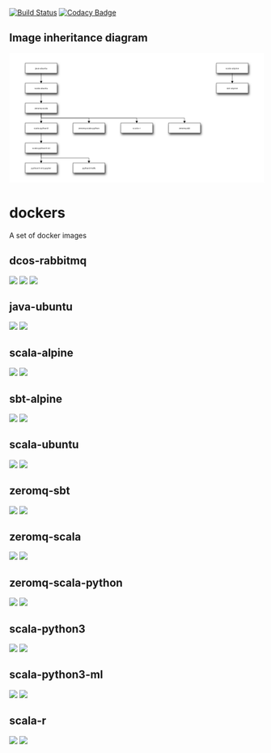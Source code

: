[![Build Status](https://travis-ci.org/deepcortex/dockers.svg?branch=master)](https://travis-ci.org/deepcortex/dockers)
[![Codacy Badge](https://api.codacy.com/project/badge/Grade/4e7b52b9b6ae4ae9be6c5eb6c6a0db76)](https://www.codacy.com/app/ssemichev_2/dockers?utm_source=github.com&amp;utm_medium=referral&amp;utm_content=deepcortex/dockers&amp;utm_campaign=Badge_Grade)

## Image inheritance diagram

[![Image inheritance diagram](internal/inherit-diagram.png)](http://interactive.blockdiag.com/?compression=deflate&src=eJyFjk0OwiAQhfc9xVyAlRuTRq9ihpZaKmUqHUys8e5Cg4Gk_iy_9z4eIw01l1bjGR4VADmtLCNrsnCAiRw71FyHplUdesOnjizPelGh3sd8wBsKL71lD-IIc4PmzbEuOfaLcjRexRrnHs2krVrfS04U29LO69Ode7K7T0LJyfu-434tSM7npQ83F4jRbKSQRS-TGHwA5f6ZfdvNdfV8AfwShrs)

# dockers
A set of docker images

## dcos-rabbitmq
[![](https://images.microbadger.com/badges/image/deepcortex/dcos-rabbitmq.svg)](https://microbadger.com/images/deepcortex/dcos-rabbitmq "Get your own image badge on microbadger.com")
[![](https://images.microbadger.com/badges/version/deepcortex/dcos-rabbitmq.svg)](https://microbadger.com/images/deepcortex/dcos-rabbitmq "Get your own version badge on microbadger.com")
[![](https://images.microbadger.com/badges/commit/deepcortex/dcos-rabbitmq.svg)](https://microbadger.com/images/deepcortex/dcos-rabbitmq "Get your own commit badge on microbadger.com")

## java-ubuntu
[![](https://images.microbadger.com/badges/image/deepcortex/java-ubuntu.svg)](https://microbadger.com/images/deepcortex/java-ubuntu "Get your own image badge on microbadger.com")
[![](https://images.microbadger.com/badges/commit/deepcortex/java-ubuntu.svg)](https://microbadger.com/images/deepcortex/java-ubuntu "Get your own commit badge on microbadger.com")

## scala-alpine
[![](https://images.microbadger.com/badges/image/deepcortex/scala-alpine.svg)](https://microbadger.com/images/deepcortex/scala-alpine "Get your own image badge on microbadger.com")
[![](https://images.microbadger.com/badges/commit/deepcortex/scala-alpine.svg)](https://microbadger.com/images/deepcortex/scala-alpine "Get your own commit badge on microbadger.com")

## sbt-alpine
[![](https://images.microbadger.com/badges/image/deepcortex/sbt-alpine.svg)](https://microbadger.com/images/deepcortex/sbt-alpine "Get your own image badge on microbadger.com")
[![](https://images.microbadger.com/badges/commit/deepcortex/sbt-alpine.svg)](https://microbadger.com/images/deepcortex/sbt-alpine "Get your own commit badge on microbadger.com")

## scala-ubuntu
[![](https://images.microbadger.com/badges/image/deepcortex/scala-ubuntu.svg)](https://microbadger.com/images/deepcortex/scala-ubuntu "Get your own image badge on microbadger.com")
[![](https://images.microbadger.com/badges/version/deepcortex/scala-ubuntu.svg)](https://microbadger.com/images/deepcortex/scala-ubuntu "Get your own version badge on microbadger.com")

## zeromq-sbt
[![](https://images.microbadger.com/badges/image/deepcortex/zeromq-sbt.svg)](https://microbadger.com/images/deepcortex/zeromq-sbt "Get your own image badge on microbadger.com")
[![](https://images.microbadger.com/badges/commit/deepcortex/zeromq-sbt.svg)](https://microbadger.com/images/deepcortex/zeromq-sbt "Get your own commit badge on microbadger.com")

## zeromq-scala
[![](https://images.microbadger.com/badges/image/deepcortex/zeromq-scala.svg)](https://microbadger.com/images/deepcortex/zeromq-scala "Get your own image badge on microbadger.com")
[![](https://images.microbadger.com/badges/commit/deepcortex/zeromq-scala.svg)](https://microbadger.com/images/deepcortex/zeromq-scala "Get your own commit badge on microbadger.com")

## zeromq-scala-python
[![](https://images.microbadger.com/badges/image/deepcortex/zeromq-scala-python.svg)](https://microbadger.com/images/deepcortex/zeromq-scala-python "Get your own image badge on microbadger.com")
[![](https://images.microbadger.com/badges/commit/deepcortex/zeromq-scala-python.svg)](https://microbadger.com/images/deepcortex/zeromq-scala-python "Get your own commit badge on microbadger.com")

## scala-python3

[![](https://images.microbadger.com/badges/image/deepcortex/scala-python3.svg)](https://microbadger.com/images/deepcortex/scala-python3 "Get your own image badge on microbadger.com")
[![](https://images.microbadger.com/badges/commit/deepcortex/scala-python3.svg)](https://microbadger.com/images/deepcortex/scala-python3 "Get your own commit badge on microbadger.com")

## scala-python3-ml

[![](https://images.microbadger.com/badges/image/deepcortex/scala-python3-ml.svg)](https://microbadger.com/images/deepcortex/scala-python3-ml "Get your own image badge on microbadger.com")
[![](https://images.microbadger.com/badges/commit/deepcortex/scala-python3-ml.svg)](https://microbadger.com/images/deepcortex/scala-python3-ml "Get your own commit badge on microbadger.com")

## scala-r

[![](https://images.microbadger.com/badges/image/deepcortex/scala-r.svg)](https://microbadger.com/images/deepcortex/scala-r "Get your own image badge on microbadger.com")
[![](https://images.microbadger.com/badges/commit/deepcortex/scala-r.svg)](https://microbadger.com/images/deepcortex/scala-r "Get your own commit badge on microbadger.com")
